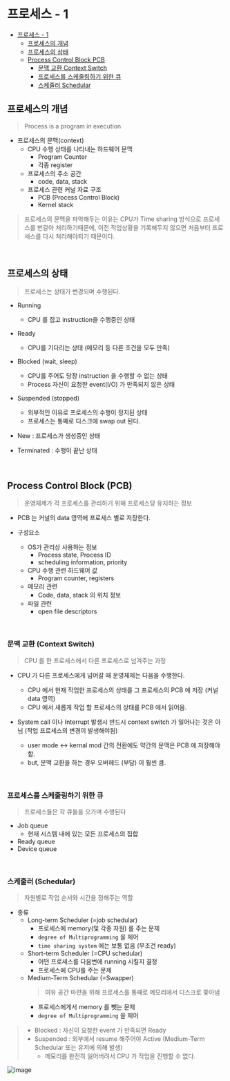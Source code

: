 # 프로세스 - 1

<!-- TOC -->

- [프로세스 - 1](#%ED%94%84%EB%A1%9C%EC%84%B8%EC%8A%A4---1)
    - [프로세스의 개념](#%ED%94%84%EB%A1%9C%EC%84%B8%EC%8A%A4%EC%9D%98-%EA%B0%9C%EB%85%90)
    - [프로세스의 상태](#%ED%94%84%EB%A1%9C%EC%84%B8%EC%8A%A4%EC%9D%98-%EC%83%81%ED%83%9C)
    - [Process Control Block PCB](#process-control-block-pcb)
        - [문맥 교환 Context Switch](#%EB%AC%B8%EB%A7%A5-%EA%B5%90%ED%99%98-context-switch)
        - [프로세스를 스케줄링하기 위한 큐](#%ED%94%84%EB%A1%9C%EC%84%B8%EC%8A%A4%EB%A5%BC-%EC%8A%A4%EC%BC%80%EC%A4%84%EB%A7%81%ED%95%98%EA%B8%B0-%EC%9C%84%ED%95%9C-%ED%81%90)
        - [스케줄러 Schedular](#%EC%8A%A4%EC%BC%80%EC%A4%84%EB%9F%AC-schedular)

<!-- /TOC -->

## 프로세스의 개념

> Process is a program in execution

- 프로세스의 문맥(context)
    - CPU 수행 상태를 나타내는 하드웨어 문맥
        - Program Counter
        - 각종 register
    - 프로세스의 주소 공간
        - code, data, stack
    - 프로세스 관련 커널 자료 구조
        - PCB (Process Control Block)
        - Kernel stack

> 프로세스의 문맥을 파악해두는 이유는 CPU가 Time sharing 방식으로 프로세스를 번갈아 처리하기때문에, 이전 작업상황을 기록해두지 않으면 처음부터 프로세스를 다시 처리해야되기 때문이다.

<br>

## 프로세스의 상태

> 프로세스는 상태가 변경되며 수행된다.

- Running
    - CPU 를 잡고 instruction을 수행중인 상태
- Ready
    - CPU를 기다리는 상태 (메모리 등 다른 조건을 모두 만족)
- Blocked (wait, sleep)
    - CPU를 주어도 당장 instruction 을 수행할 수 없는 상태
    - Process 자신이 요청한 event(I/O) 가 만족되지 않은 상태
- Suspended (stopped)
    - 외부적인 이유로 프로세스의 수행이 정지된 상태
    - 프로세스는 통째로 디스크에 swap out 된다.

- New : 프로세스가 생성중인 상태
- Terminated : 수행이 끝난 상태

<br>

## Process Control Block (PCB)

> 운영체제가 각 프로세스를 관리하기 위해 프로세스당 유지하는 정보

- PCB 는 커널의 data 영역에 프로세스 별로 저장한다.

- 구성요소
    - OS가 관리상 사용하는 정보
        - Process state, Process ID
        - scheduling information, priority
    - CPU 수행 관련 하드웨어 값
        - Program counter, registers
    - 메모리 관련
        - Code, data, stack 의 위치 정보
    - 파일 관련
        - open file descriptors

<br>

### 문맥 교환 (Context Switch)

> CPU 를 한 프로세스에서 다른 프로세스로 넘겨주는 과정

- CPU 가 다른 프로세스에게 넘어갈 때 운영체제는 다음을 수행한다.
    - CPU 에서 현재 작업한 프로세스의 상태를 그 프로세스의 PCB 에 저장 (커널 data 영역)
    - CPU 에서 새롭게 작업 할 프로세스의 상태를 PCB 에서 읽어옴.

- System call 이나 Interrupt 발생시 반드시 context switch 가 일어나는 것은 아님 (작업 프로세스의 변경이 발생해야됨)
    - user mode <-> kernal mod 간의 전환에도 약간의 문맥은 PCB 에 저장해야함.
    - but, 문맥 교환을 하는 경우 오버헤드 (부담) 이 훨씬 큼.

<br>

### 프로세스를 스케줄링하기 위한 큐

> 프로세스들은 각 큐들을 오가며 수행된다

- Job queue
    - 현재 시스템 내에 있는 모든 프로세스의 집합
- Ready queue
- Device queue

<br>

### 스케줄러 (Schedular)

> 자원별로 작업 순서와 시간을 정해주는 역할

- 종류
    - Long-term Scheduler (=job schedular)
        - 프로세스에 memory(및 각종 자원) 를 주는 문제
        - `degree of Multiprogramming` 을 제어
        - `time sharing system` 에는 보통 없음 (무조건 ready)
    - Short-term Scheduler (=CPU schedular)
        - 어떤 프로세스를 다음번에 running 시킬지 결정
        - 프로세스에 CPU를 주는 문제
    - Medium-Term Schedular (=Swapper)
        > 여유 공간 마련을 위해 프로세스를 통째로 메모리에서 디스크로 쫓아냄
        - 프로세스에게서 memory 를 뺏는 문제
        - `degree of Multiprogramming` 을 제어

> - Blocked : 자신이 요청한 event 가 만족되면 Ready
> - Suspended : 외부에서 resume 해주어야 Active (Medium-Term Schedular 또는 유저에 의해 발생)
>   - 메모리를 완전히 잃어버려서 CPU 가 작업을 진행할 수 없다.

![image](https://user-images.githubusercontent.com/97646802/217818639-bef7c0b5-c288-4df2-a024-0a7ab767884c.png)